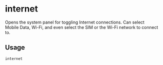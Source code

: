 # internet

Opens the system panel for toggling Internet connections. Can select Mobile Data, Wi-Fi, and even select the SIM or the Wi-Fi network to connect to.

## Usage
```
internet
```
